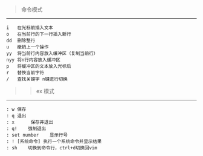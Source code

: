 > 命令模式
 ---
    i 	在光标前插入文本
    o 	在当前行的下一行插入新行
    dd 	删除整行
    u	撤销上一个操作
    yy	将当前行内容放入缓冲区（复制当前行）
    nyy 将n行内容放入缓冲区
    p	将缓冲区的文本放入光标后
    r	替换当前字符
    /	查找关键字 n键进行切换
>> ex 模式
  ---
    : w	保存
    : q	退出
    : x      保存并退出
    : q!	强制退出
    : set number	显示行号
    : ! [系统命令] 执行一个系统命令并显示结果
    : sh	切换到命令行，ctrl+d切换回vim